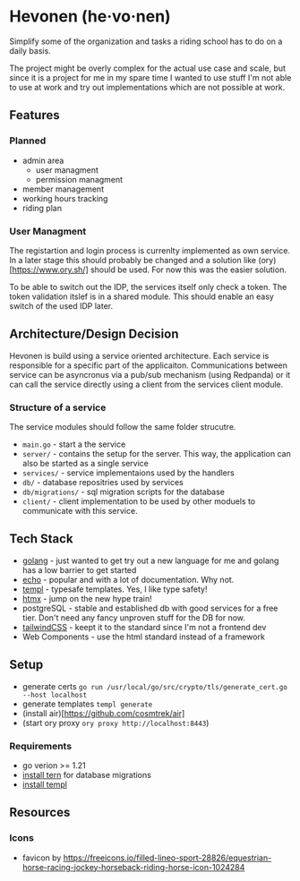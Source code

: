 # Hevonen (he·vo·nen)

Simplify some of the organization and tasks a riding school has to do on a daily basis.

The project might be overly complex for the actual use case and scale, but since it is a project for me in my spare time I wanted to use stuff I'm not able to use at work and try out implementations which are not possible at work.

## Features

### Planned
- admin area
  - user managment
  - permission managment
- member management
- working hours tracking
- riding plan


### User Managment

The registartion and login process is currenlty implemented as own service. In a later stage this should probably be changed and a solution like (ory)[https://www.ory.sh/] should be used. For now this was the easier solution.

To be able to switch out the IDP, the services itself only check a token. The token validation itslef is in a shared module. This should enable an easy switch of the used IDP later.

## Architecture/Design Decision

Hevonen is build using a service oriented architecture. Each service is responsible for a specific part of the applicaiton. Communications between service can be asyncronus via a pub/sub mechanism (using Redpanda) or it can call the service directly using a client from the services client module.

### Structure of a service
The service modules should follow the same folder strucutre.

- `main.go` - start a the service
- `server/` - contains the setup for the server. This way, the application can also be started as a single service
- `services/` - service implementaions used by the handlers
- `db/` - database repositries used by services
- `db/migrations/` - sql migration scripts for the database
- `client/` - client implementation to be used by other moduels to communicate with this service.


## Tech Stack

- [golang](https://go.dev/) - just wanted to get try out a new language for me and golang has a low barrier to get started
- [echo](https://echo.labstack.com/) - popular and with a lot of documentation. Why not.
- [templ](https://templ.guide/) - typesafe templates. Yes, I like type safety!
- [htmx](https://htmx.org/) - jump on the new hype train!
- postgreSQL - stable and established db with good services for a free tier. Don't need any fancy unproven stuff for the DB for now.
- [tailwindCSS](https://tailwindcss.com/) - keept it to the standard since I'm not a frontend dev
- Web Components - use the html standard instead of a framework


## Setup

- generate certs `go run /usr/local/go/src/crypto/tls/generate_cert.go --host localhost`
- generate templates `templ generate`
- (install air)[https://github.com/cosmtrek/air]
- (start ory proxy `ory proxy http://localhost:8443`)


### Requirements
- go verion >= 1.21
- [install tern](https://github.com/jackc/tern) for database migrations
- [install templ](https://templ.guide/quick-start/installation)


## Resources
### Icons
- favicon by [](https://freeicons.io/profile/417342)https://freeicons.io/filled-lineo-sport-28826/equestrian-horse-racing-jockey-horseback-riding-horse-icon-1024284